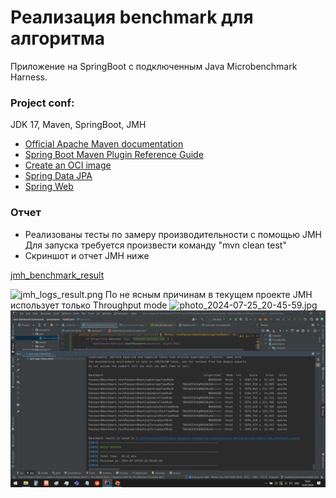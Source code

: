 # Реализация benchmark для алгоритма

Приложение на SpringBoot с подключенным Java Microbenchmark Harness.


### Project conf:

JDK 17, Maven, SpringBoot, JMH

* [Official Apache Maven documentation](https://maven.apache.org/guides/index.html)
* [Spring Boot Maven Plugin Reference Guide](https://docs.spring.io/spring-boot/docs/3.2.5/maven-plugin/reference/html/)
* [Create an OCI image](https://docs.spring.io/spring-boot/docs/3.2.5/maven-plugin/reference/html/#build-image)
* [Spring Data JPA](https://docs.spring.io/spring-boot/docs/3.2.5/reference/htmlsingle/index.html#data.sql.jpa-and-spring-data)
* [Spring Web](https://docs.spring.io/spring-boot/docs/3.2.5/reference/htmlsingle/index.html#web)

### Отчет

* Реализованы тесты по замеру производительности с помощью JMH
Для запуска требуется произвести команду "mvn clean test"
* Скриншот и отчет JMH ниже

[jmh_benchmark_result](src%2Fmain%2Fresources%2Fjmh_benchmark_result)

![jmh_logs_result.png](src%2Fmain%2Fresources%2Fjmh_logs_result.png)
По не ясным причинам в текущем проекте JMH использует только Throughput mode
![photo_2024-07-25_20-45-59.jpg](..%2F..%2F..%2F..%2F..%2F..%2FUsers%2FAnton%2FDownloads%2FTelegram%20Desktop%2Fphoto_2024-07-25_20-45-59.jpg)
![photo_2024-07-25_20-46-08.jpg](src%2Fmain%2Fresources%2Fphoto_2024-07-25_20-46-08.jpg)




